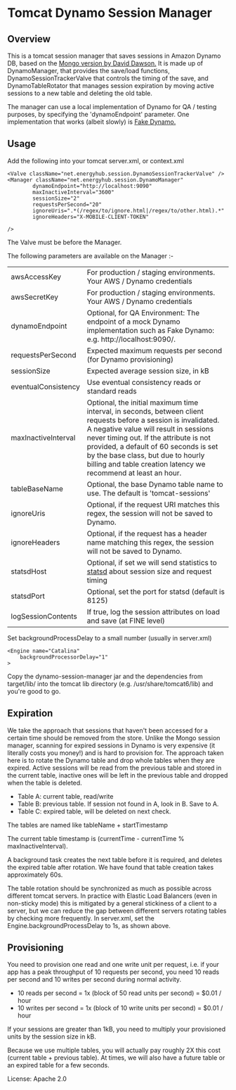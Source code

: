 Tomcat Dynamo Session Manager
============================

Overview
--------

This is a tomcat session manager that saves sessions in Amazon Dynamo DB, based on the
[Mongo version by David Dawson.](https://github.com/dawsonsystems/Mongo-Tomcat-Sessions)
It is made up of DynamoManager, that provides the save/load functions, DynamoSessionTrackerValve that controls the
timing of the save, and DynamoTableRotator that manages session expiration by moving active sessions to a new table and
deleting the old table.

The manager can use a local implementation of Dynamo for QA / testing purposes, by specifying the 'dynamoEndpoint'
parameter. One implementation that works (albeit slowly) is [Fake Dynamo.](https://github.com/ananthakumaran/fake_dynamo)

Usage
-----

Add the following into your tomcat server.xml, or context.xml

    <Valve className="net.energyhub.session.DynamoSessionTrackerValve" />
    <Manager className="net.energyhub.session.DynamoManager"
			dynamoEndpoint="http://localhost:9090"
			maxInactiveInterval="3600"
			sessionSize="2"
			requestsPerSecond="20"
			ignoreUris=".*(/regex/to/ignore.html|/regex/to/other.html).*"
			ignoreHeaders="X-MOBILE-CLIENT-TOKEN"

	/>

The Valve must be before the Manager.


The following parameters are available on the Manager :-

<table>
<tr><td>awsAccessKey</td><td>For production / staging environments. Your AWS / Dynamo credentials</td></tr>
<tr><td>awsSecretKey</td><td>For production / staging environments. Your AWS / Dynamo credentials</td></tr>
<tr><td>dynamoEndpoint</td><td>Optional, for QA Environment: The endpoint of a mock Dynamo implementation such
as Fake Dynamo: e.g. http://localhost:9090/.</td></tr>
<tr><td>requestsPerSecond</td><td>Expected maximum requests per second (for Dynamo provisioning)</td></tr>
<tr><td>sessionSize</td><td>Expected average session size, in kB</td></tr>
<tr><td>eventualConsistency</td><td>Use eventual consistency reads or standard reads</td></tr>
<tr><td>maxInactiveInterval</td><td>Optional, the initial maximum time interval, in seconds, between client requests
before a session is invalidated. A negative value will result in sessions never timing out. If the attribute is not
provided, a default of 60 seconds is set by the base class, but due to hourly billing and table creation latency
we recommend at least an hour.</td></tr>
<tr><td>tableBaseName</td><td>Optional, the base Dynamo table name to use. The default is 'tomcat-sessions'</td></tr>
<tr><td>ignoreUris</td><td>Optional, if the request URI matches this regex, the session will not be saved to Dynamo.</td></tr>
<tr><td>ignoreHeaders</td><td>Optional, if the request has a header name matching this regex, the session will not be saved to Dynamo.</td></tr>
<tr><td>statsdHost</td><td>Optional, if set we will send statistics to <a href="https://github.com/etsy/statsd/">statsd</a> about session size and request timing</td></tr>
<tr><td>statsdPort</td><td>Optional, set the port for statsd (default is 8125)</td></tr>
<tr><td>logSessionContents</td><td>If true, log the session attributes on load and save (at FINE level)</td></tr>
</table>

Set backgroundProcessDelay to a small number (usually in server.xml)

    <Engine name="Catalina"
        backgroundProcessorDelay="1"
    >

Copy the dynamo-session-manager jar and the dependencies from target/lib/ into the tomcat lib directory
(e.g. /usr/share/tomcat6/lib) and you're good to go.


Expiration
----------

We take the approach that sessions that haven't been accessed for a certain time should be removed from the store.
Unlike the Mongo session manager, scanning for expired sessions in Dynamo is very expensive (it literally costs you
money!) and is hard to provision for. The approach taken here is to rotate the Dynamo table and drop whole tables when
they are expired. Active sessions will be read from the previous table and stored in the current table, inactive ones
will be left in the previous table and dropped when the table is deleted.

- Table A: current table, read/write
- Table B: previous table. If session not found in A, look in B. Save to A.
- Table C: expired table, will be deleted on next check.

The tables are named like
   tableName + startTimestamp

The current table timestamp is (currentTime - currentTime % maxInactiveInterval).

A background task creates the next table before it is required, and deletes the expired table after rotation. We have
found that table creation takes approximately 60s.

The table rotation should be synchronized as much as possible across different tomcat servers. In practice with Elastic
Load Balancers (even in non-sticky mode) this is mitigated by a general stickiness of a client to a server, but we can
reduce the gap between different servers rotating tables by checking more frequently. In server.xml, set the
Engine.backgroundProcessDelay to 1s, as shown above.

Provisioning
------------

You need to provision one read and one write unit per request, i.e. if your app has a peak throughput of 10 requests per
second, you need 10 reads per second and 10 writes per second during normal activity.

- 10 reads per second = 1x (block of 50 read units per second) = $0.01 / hour
- 10 writes per second = 1x (block of 10 write units per second) = $0.01 / hour

If your sessions are greater than 1kB, you need to multiply your provisioned units by the session size in kB.

Because we use multiple tables, you will actually pay roughly 2X this cost (current table + previous table). At times,
we will also have a future table or an expired table for a few seconds.

License: Apache 2.0
